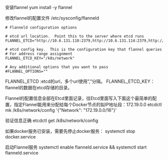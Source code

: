 安装flannel
yum install -y flannel

修改flannel的配置文件 /etc/sysconfig/flanneld
```
# Flanneld configuration options

# etcd url location.  Point this to the server where etcd runs
FLANNEL_ETCD="http://10.6.131.110:2379,http://10.6.131.114:2379,http://10.6.131.120:2379"

# etcd config key.  This is the configuration key that flannel queries
# For address range assignment
FLANNEL_ETCD_KEY="/k8s/network"

# Any additional options that you want to pass
#FLANNEL_OPTIONS=""
```
FLANNEL_ETCD :etcd的url，多个url使用”,”分隔。
FLANNEL_ETCD_KEY：flannel的数据在etcd存储的目录。

Flannel的配置信息全部在Etcd里面记录，往Etcd里面写入下面这个最简单的配置，指定Flannel能用来分配给每个Docker节点的拟IP地址段：172.19.0.0
etcdctl mk /k8s/network/config '{"Network": "172.19.0.0/16"}'

验证信息正确
etcdctl get /k8s/network/config 

如果docker服务已安装，需要先停止docker服务：
systemctl stop docker.service

启动Flannel服务
systemctl enable flanneld.service && systemctl start flanneld.service
